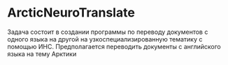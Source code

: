 # ArcticNeuroTranslate

Задача состоит в создании программы по переводу документов с одного языка на другой на узкоспециализированную тематику с помощью ИНС. Предполагается переводить документы с английского языка на тему Арктики
